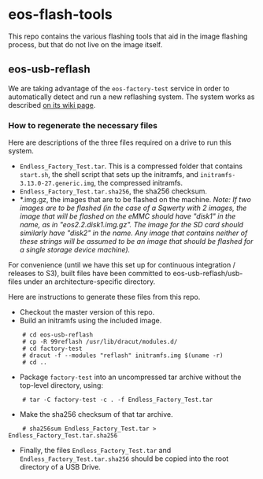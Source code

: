 # eos-flash-tools

This repo contains the various flashing tools that aid in the image flashing process, but that do not live on the image itself.

## eos-usb-reflash

We are taking advantage of the `eos-factory-test` service in order to automatically detect and run a new reflashing system. The system works as described [on its wiki page](https://phabricator.endlessm.com/w/field/automatic_usb_reflash/).

### How to regenerate the necessary files
Here are descriptions of the three files required on a drive to run this system.

- `Endless_Factory_Test.tar`. This is a compressed folder that contains `start.sh`, the shell script that sets up the initramfs, and `initramfs-3.13.0-27.generic.img`, the compressed initramfs.
- `Endless_Factory_Test.tar.sha256`, the sha256 checksum.
- *.img.gz, the images that are to be flashed on the machine.
_Note: If two images are to be flashed (in the case of a Sqwerty with 2 images, the image that will be flashed on the eMMC should have "disk1" in the name, as in "eos2.2.disk1.img.gz". The image for the SD card should similarly have "disk2" in the name. Any image that contains neither of these strings will be assumed to be an image that should be flashed for a single storage device machine)._

For convenience (until we have this set up for continuous integration / releases to S3), built files have been committed to eos-usb-reflash/usb-files under an architecture-specific directory.

Here are instructions to generate these files from this repo.
- Checkout the master version of this repo.
- Build an initramfs using the included image.
```
    # cd eos-usb-reflash
    # cp -R 99reflash /usr/lib/dracut/modules.d/ 
    # cd factory-test
    # dracut -f --modules "reflash" initramfs.img $(uname -r)
    # cd ..
```
- Package `factory-test` into an uncompressed tar archive without the top-level directory, using: 
```
    # tar -C factory-test -c . -f Endless_Factory_Test.tar
```
- Make the sha256 checksum of that tar archive.
```
    # sha256sum Endless_Factory_Test.tar > Endless_Factory_Test.tar.sha256
```

- Finally, the files `Endless_Factory_Test.tar` and `Endless_Factory_Test.tar.sha256` should be copied into the root directory of a USB Drive.


